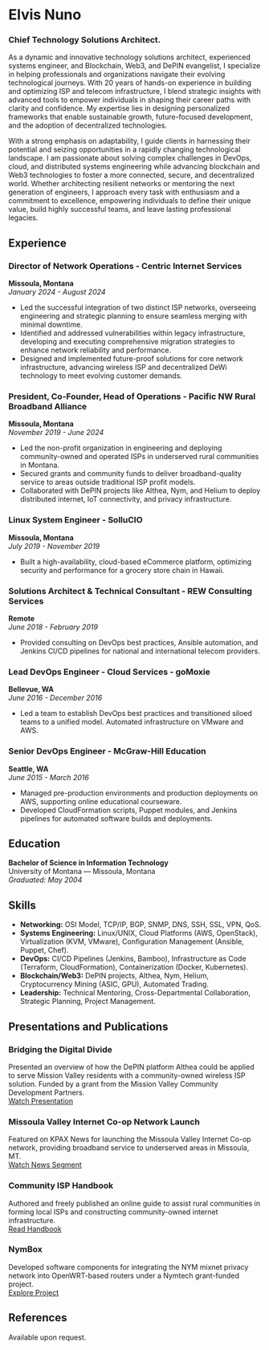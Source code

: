 # Elvis Nuno

### Chief Technology Solutions Architect.

As a dynamic and innovative technology solutions architect, experienced systems engineer, and Blockchain, Web3, and DePIN evangelist, I specialize in helping professionals and organizations navigate their evolving technological journeys. With 20 years of hands-on experience in building and optimizing ISP and telecom infrastructure, I blend strategic insights with advanced tools to empower individuals in shaping their career paths with clarity and confidence. My expertise lies in designing personalized frameworks that enable sustainable growth, future-focused development, and the adoption of decentralized technologies.

With a strong emphasis on adaptability, I guide clients in harnessing their potential and seizing opportunities in a rapidly changing technological landscape. I am passionate about solving complex challenges in DevOps, cloud, and distributed systems engineering while advancing blockchain and Web3 technologies to foster a more connected, secure, and decentralized world. Whether architecting resilient networks or mentoring the next generation of engineers, I approach every task with enthusiasm and a commitment to excellence, empowering individuals to define their unique value, build highly successful teams, and leave lasting professional legacies.

## Experience

### Director of Network Operations - Centric Internet Services
**Missoula, Montana**  
*January 2024 - August 2024*

- Led the successful integration of two distinct ISP networks, overseeing engineering and strategic planning to ensure seamless merging with minimal downtime.
- Identified and addressed vulnerabilities within legacy infrastructure, developing and executing comprehensive migration strategies to enhance network reliability and performance.
- Designed and implemented future-proof solutions for core network infrastructure, advancing wireless ISP and decentralized DeWi technology to meet evolving customer demands.

### President, Co-Founder, Head of Operations - Pacific NW Rural Broadband Alliance
**Missoula, Montana**  
*November 2019 - June 2024*

- Led the non-profit organization in engineering and deploying community-owned and operated ISPs in underserved rural communities in Montana.
- Secured grants and community funds to deliver broadband-quality service to areas outside traditional ISP profit models.
- Collaborated with DePIN projects like Althea, Nym, and Helium to deploy distributed internet, IoT connectivity, and privacy infrastructure.

### Linux System Engineer - SolluCIO
**Missoula, Montana**  
*July 2019 - November 2019*

- Built a high-availability, cloud-based eCommerce platform, optimizing security and performance for a grocery store chain in Hawaii.

### Solutions Architect & Technical Consultant - REW Consulting Services
**Remote**  
*June 2018 - February 2019*

- Provided consulting on DevOps best practices, Ansible automation, and Jenkins CI/CD pipelines for national and international telecom providers.

### Lead DevOps Engineer - Cloud Services - goMoxie
**Bellevue, WA**  
*June 2016 - December 2016*

- Led a team to establish DevOps best practices and transitioned siloed teams to a unified model. Automated infrastructure on VMware and AWS.

### Senior DevOps Engineer - McGraw-Hill Education
**Seattle, WA**  
*June 2015 - March 2016*

- Managed pre-production environments and production deployments on AWS, supporting online educational courseware.
- Developed CloudFormation scripts, Puppet modules, and Jenkins pipelines for automated software builds and deployments.

## Education

**Bachelor of Science in Information Technology**  
University of Montana — Missoula, Montana  
*Graduated: May 2004*

## Skills

- **Networking:** OSI Model, TCP/IP, BGP, SNMP, DNS, SSH, SSL, VPN, QoS.
- **Systems Engineering:** Linux/UNIX, Cloud Platforms (AWS, OpenStack), Virtualization (KVM, VMware), Configuration Management (Ansible, Puppet, Chef).
- **DevOps:** CI/CD Pipelines (Jenkins, Bamboo), Infrastructure as Code (Terraform, CloudFormation), Containerization (Docker, Kubernetes).
- **Blockchain/Web3:** DePIN projects, Althea, Nym, Helium, Cryptocurrency Mining (ASIC, GPU), Automated Trading.
- **Leadership:** Technical Mentoring, Cross-Departmental Collaboration, Strategic Planning, Project Management.


## Presentations and Publications

### Bridging the Digital Divide
Presented an overview of how the DePIN platform Althea could be applied to serve Mission Valley residents with a community-owned wireless ISP solution. Funded by a grant from the Mission Valley Community Development Partners.  
[Watch Presentation](https://www.youtube.com/watch?v=D0J-QLv0ZHA)

### Missoula Valley Internet Co-op Network Launch
Featured on KPAX News for launching the Missoula Valley Internet Co-op network, providing broadband service to underserved areas in Missoula, MT.  
[Watch News Segment](https://www.youtube.com/watch?v=FBwfHBQqZcs)

### Community ISP Handbook
Authored and freely published an online guide to assist rural communities in forming local ISPs and constructing community-owned internet infrastructure.  
[Read Handbook](https://bsi-mt.notion.site/9391097364e84f33968423a0b0a7a230)

### NymBox
Developed software components for integrating the NYM mixnet privacy network into OpenWRT-based routers under a Nymtech grant-funded project.  
[Explore Project](https://www.linkedin.com/in/elvis-nuno-5635914/overlay/experience/1568807918/multiple-media-viewer/?profileId=ACoAAADMHtsB5W_fBcoqhV7zQhcCbOoHZ7WzTqA&treasuryMediaId=1724191619126)

## References

Available upon request.

